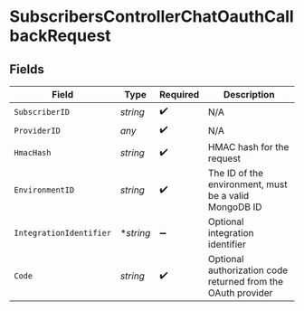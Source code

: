 # SubscribersControllerChatOauthCallbackRequest


## Fields

| Field                                                        | Type                                                         | Required                                                     | Description                                                  |
| ------------------------------------------------------------ | ------------------------------------------------------------ | ------------------------------------------------------------ | ------------------------------------------------------------ |
| `SubscriberID`                                               | *string*                                                     | :heavy_check_mark:                                           | N/A                                                          |
| `ProviderID`                                                 | *any*                                                        | :heavy_check_mark:                                           | N/A                                                          |
| `HmacHash`                                                   | *string*                                                     | :heavy_check_mark:                                           | HMAC hash for the request                                    |
| `EnvironmentID`                                              | *string*                                                     | :heavy_check_mark:                                           | The ID of the environment, must be a valid MongoDB ID        |
| `IntegrationIdentifier`                                      | **string*                                                    | :heavy_minus_sign:                                           | Optional integration identifier                              |
| `Code`                                                       | *string*                                                     | :heavy_check_mark:                                           | Optional authorization code returned from the OAuth provider |
